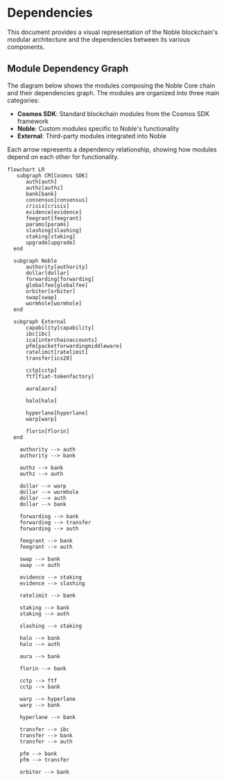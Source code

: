 # Dependencies

This document provides a visual representation of the Noble blockchain's modular architecture
and the dependencies between its various components.

## Module Dependency Graph

The diagram below shows the modules composing the Noble Core chain and their dependencies graph.
The modules are organized into three main categories:

- **Cosmos SDK**: Standard blockchain modules from the Cosmos SDK framework
- **Noble**: Custom modules specific to Noble's functionality
- **External**: Third-party modules integrated into Noble

Each arrow represents a dependency relationship, showing how modules depend on each other for functionality.

```mermaid
flowchart LR
   subgraph CM[Cosmos SDK]
      auth[auth]
      authz[authz]
      bank[bank]
      consensus[consensus]
      crisis[crisis]
      evidence[evidence]
      feegrant[feegrant]
      params[params]
      slashing[slashing]
      staking[staking]
      upgrade[upgrade]
  end

  subgraph Noble
      authority[authority]
      dollar[dollar]
      forwarding[forwarding]
      globalfee[globalfee]
      orbiter[orbiter]
      swap[swap]
      wormhole[wormhole]
  end

  subgraph External
      capability[capability]
      ibc[ibc]
      ica[interchainaccounts]
      pfm[packetforwardingmiddleware]
      ratelimit[ratelimit]
      transfer[ics20]

      cctp[cctp]
      ftf[fiat-tokenfactory]

      aura[aura]

      halo[halo]

      hyperlane[hyperlane]
      warp[warp]

      florin[florin]
  end

    authority --> auth
    authority --> bank

    authz --> bank
    authz --> auth

    dollar --> warp
    dollar --> wormhole
    dollar --> auth
    dollar --> bank

    forwarding --> bank
    forwarding --> transfer
    forwarding --> auth

    feegrant --> bank
    feegrant --> auth

    swap --> bank
    swap --> auth

    evidence --> staking
    evidence --> slashing

    ratelimit --> bank

    staking --> bank
    staking --> auth

    slashing --> staking

    halo --> bank
    halo --> auth

    aura --> bank

    florin --> bank

    cctp --> ftf
    cctp --> bank

    warp --> hyperlane
    warp --> bank

    hyperlane --> bank

    transfer --> ibc
    transfer --> bank
    transfer --> auth

    pfm --> bank
    pfm --> transfer

    orbiter --> bank
```
